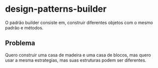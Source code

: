 # design-patterns-builder

O padrão builder consiste em, construir diferentes objetos com o mesmo padrão e métodos.

## Problema
 Quero construir uma casa de madeira e uma casa de blocos, mas quero usar a mesma estrategias, mas suas estruturas podem ser diferentes.
 
 

